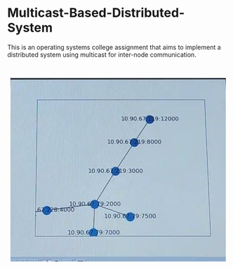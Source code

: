 # Multicast-Based-Distributed-System
This is an operating systems college assignment that aims to implement a distributed system using multicast for inter-node communication.

<br />
<p align="center">
  <a href="https://github.com/VitorgsRuffo/Galaxy-Defenders">
    <img src="./system-example.jpeg" alt="Logo">
  </a>
</p>
